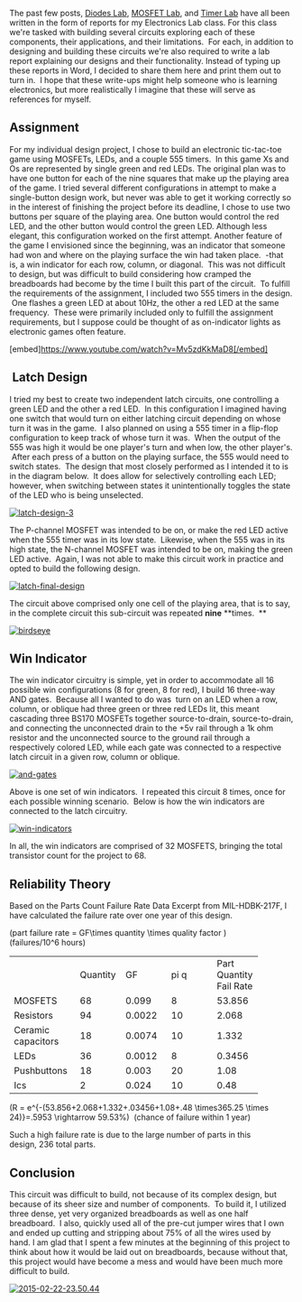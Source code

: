 
The past few posts, [Diodes Lab](http://codyalantaylor.com/archive/diodes-lab/), [MOSFET Lab](http://codyalantaylor.com/archive/mosfet-lab/), and [Timer Lab](http://codyalantaylor.com/archive/timer-comparator-lab/) have all been written in the form of reports for my Electronics Lab class. For this class we're tasked with building several circuits exploring each of these components, their applications, and their limitations.  For each, in addition to designing and building these circuits we're also required to write a lab report explaining our designs and their functionality. Instead of typing up these reports in Word, I decided to share them here and print them out to turn in.  I hope that these write-ups might help someone who is learning electronics, but more realistically I imagine that these will serve as references for myself.


## Assignment


For my individual design project, I chose to build an electronic tic-tac-toe game using MOSFETs, LEDs, and a couple 555 timers.  In this game Xs and Os are represented by single green and red LEDs. The original plan was to have one button for each of the nine squares that make up the playing area of the game. I tried several different configurations in attempt to make a single-button design work, but never was able to get it working correctly so in the interest of finishing the project before its deadline, I chose to use two buttons per square of the playing area. One button would control the red LED, and the other button would control the green LED. Although less elegant, this configuration worked on the first attempt. Another feature of the game I envisioned since the beginning, was an indicator that someone had won and where on the playing surface the win had taken place.  -that is, a win indicator for each row, column, or diagonal.  This was not difficult to design, but was difficult to build considering how cramped the breadboards had become by the time I built this part of the circuit.  To fulfill the requirements of the assignment, I included two 555 timers in the design.  One flashes a green LED at about 10Hz, the other a red LED at the same frequency.  These were primarily included only to fulfill the assignment requirements, but I suppose could be thought of as on-indicator lights as electronic games often feature.

[embed]https://www.youtube.com/watch?v=Mv5zdKkMaD8[/embed]




##  Latch Design


I tried my best to create two independent latch circuits, one controlling a green LED and the other a red LED.  In this configuration I imagined having one switch that would turn on either latching circuit depending on whose turn it was in the game.  I also planned on using a 555 timer in a flip-flop configuration to keep track of whose turn it was.  When the output of the 555 was high it would be one player's turn and when low, the other player's.  After each press of a button on the playing surface, the 555 would need to switch states.  The design that most closely performed as I intended it to is in the diagram below.  It does allow for selectively controlling each LED; however, when switching between states it unintentionally toggles the state of the LED who is being unselected.

[![latch-design-3](http://codyalantaylor.com/wp-content/uploads/2015/02/latch-design-3.jpg)](http://codyalantaylor.com/wp-content/uploads/2015/02/latch-design-3.jpg)



The P-channel MOSFET was intended to be on, or make the red LED active when the 555 timer was in its low state.  Likewise, when the 555 was in its high state, the N-channel MOSFET was intended to be on, making the green LED active.  Again, I was not able to make this circuit work in practice and opted to build the following design.

[![latch-final-design](http://codyalantaylor.com/wp-content/uploads/2015/02/latch-final-design.jpg)](http://codyalantaylor.com/wp-content/uploads/2015/02/latch-final-design.jpg)



The circuit above comprised only one cell of the playing area, that is to say, in the complete circuit this sub-circuit was repeated **nine** **times.  **

[![birdseye](http://codyalantaylor.com/wp-content/uploads/2015/02/birdseye.jpg)](http://codyalantaylor.com/wp-content/uploads/2015/02/birdseye.jpg)


## Win Indicator

The win indicator circuitry is simple, yet in order to accommodate all 16 possible win configurations (8 for green, 8 for red), I build 16 three-way AND gates.  Because all I wanted to do was  turn on an LED when a row, column, or oblique had three green or three red LEDs lit, this meant cascading three BS170 MOSFETs together source-to-drain, source-to-drain, and connecting the unconnected drain to the +5v rail through a 1k ohm resistor and the unconnected source to the ground rail through a respectively colored LED, while each gate was connected to a respective latch circuit in a given row, column or oblique.

[![and-gates](http://codyalantaylor.com/wp-content/uploads/2015/02/and-gates.jpg)](http://codyalantaylor.com/wp-content/uploads/2015/02/and-gates.jpg)



Above is one set of win indicators.  I repeated this circuit 8 times, once for each possible winning scenario.  Below is how the win indicators are connected to the latch circuitry.

[![win-indicators](http://codyalantaylor.com/wp-content/uploads/2015/02/win-indicators.jpg)](http://codyalantaylor.com/wp-content/uploads/2015/02/win-indicators.jpg)



In all, the win indicators are comprised of 32 MOSFETS, bringing the total transistor count for the project to 68.


## Reliability Theory


Based on the Parts Count Failure Rate Data Excerpt from MIL-HDBK-217F, I have calculated the failure rate over one year of this design.

\(part failure rate = GF\times quantity \times quality factor \)                       \(failures/10^6 hours\)

<table width="361" >
<tbody >
<tr >

<td width="101" >
</td>

<td width="65" >Quantity
</td>

<td width="65" >GF
</td>

<td width="65" >pi q
</td>

<td width="65" >Part Quantity Fail Rate
</td>
</tr>
<tr >

<td >MOSFETS
</td>

<td >68
</td>

<td >0.099
</td>

<td >8
</td>

<td >53.856
</td>
</tr>
<tr >

<td >Resistors
</td>

<td >94
</td>

<td >0.0022
</td>

<td >10
</td>

<td >2.068
</td>
</tr>
<tr >

<td >Ceramic capacitors
</td>

<td >18
</td>

<td >0.0074
</td>

<td >10
</td>

<td >1.332
</td>
</tr>
<tr >

<td >LEDs
</td>

<td >36
</td>

<td >0.0012
</td>

<td >8
</td>

<td >0.3456
</td>
</tr>
<tr >

<td >Pushbuttons
</td>

<td >18
</td>

<td >0.003
</td>

<td >20
</td>

<td >1.08
</td>
</tr>
<tr >

<td >Ics
</td>

<td >2
</td>

<td >0.024
</td>

<td >10
</td>

<td >0.48
</td>
</tr>
</tbody>
</table>

\(R = e^{-(53.856+2.068+1.332+.03456+1.08+.48 \times365.25 \times 24)}=.5953 \rightarrow 59.53\%\)  \(chance of failure within 1 year\) 

Such a high failure rate is due to the large number of parts in this design, 236 total parts.


## Conclusion


This circuit was difficult to build, not because of its complex design, but because of its sheer size and number of components.  To build it, I utilized three dense, yet very organized breadboards as well as one half breadboard.  I also, quickly used all of the pre-cut jumper wires that I own and ended up cutting and stripping about 75% of all the wires used by hand. I am glad that I spent a few minutes at the beginning of this project to think about how it would be laid out on breadboards, because without that, this project would have become a mess and would have been much more difficult to build.

[![2015-02-22-23.50.44](http://codyalantaylor.com/wp-content/uploads/2015/02/2015-02-22-23.50.44.jpg)](http://codyalantaylor.com/wp-content/uploads/2015/02/2015-02-22-23.50.44.jpg)
